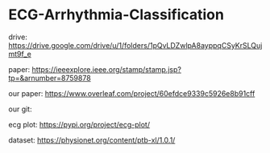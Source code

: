 # ECG-Arrhythmia-Classification


drive:
https://drive.google.com/drive/u/1/folders/1pQvLDZwlpA8ayppqCSyKrSLQujmt9f_e

paper:
https://ieeexplore.ieee.org/stamp/stamp.jsp?tp=&arnumber=8759878

our paper:
https://www.overleaf.com/project/60efdce9339c5926e8b91cff

our git:



ecg plot:
https://pypi.org/project/ecg-plot/


dataset:
https://physionet.org/content/ptb-xl/1.0.1/


